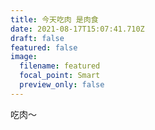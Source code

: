 ```yaml
---
title: 今天吃肉 是肉食
date: 2021-08-17T15:07:41.710Z
draft: false
featured: false
image:
  filename: featured
  focal_point: Smart
  preview_only: false
---
```

吃肉～